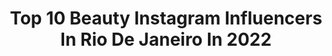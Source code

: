---
title: Top 10 Beauty Instagram Influencers In Rio De Janeiro In 2022
description: >-
  Find top beauty Instagram influencers in Rio De Janeiro in 2022. Most popular hashtags: #makeup #maquiagem #beauty #make.
platform: Instagram
hits: 35
text_top: See the best Instagram profiles on inBeat.
text_bottom: Our platform aggregates 35 Instagram influencers like this in Rio de Janeiro, Brazil for you to collaborate.
profiles:
  - username: "josyramos"
    fullname: >-
      Josy Ramos
    bio: >-
      FASHION • TRAVEL • BLACKGRL PWR • BEAUTY • Rio de Janeiro - Brasil 👗 #styledajosy 🗺 @ninaejosyporai 💻 contato@josyramos.com.br
    location: "Brazil"
    followers: 183689
    engagement: 423
    commentsToLikes: 0.056488
    id: ck0vzlkq59p720i196owg99cb
    verified: false
    hashtags: "#blackgirl, #publidajosy, #maquiagem, #blackstyle"
  - username: "ttaismoraes"
    fullname: >-
      Taís
    bio: >-
      Be the light ✨ Modelo Fotográfica & Adm Job | beauty | lifestyle | myself Rio de Janeiro, Brasil @asgemeastt
    location: "Brazil"
    followers: 309787
    engagement: 360
    commentsToLikes: 0.011326
    id: ck5c88vj38zsk0i11c4tjpoki
    verified: false
    hashtags: "#tbt"
  - username: "nayararattacasso"
    fullname: >-
      Nayara Rattacasso
    bio: >-
      rio de janeiro, 25 lifestyle, beauty, travel 🎓 quase biomédica 🌟 1.9m de Inscritos no Youtube
    location: "Brazil"
    followers: 599073
    engagement: 196
    commentsToLikes: 0.016134
    id: ck0vwe37hta0e0i19poanpmbk
    verified: true
    hashtags: "#casamento, #casamentocivil, #gingerhair, #ruivas"
  - username: "thamyres__"
    fullname: >-
      THAMYRES ROCHA
    bio: >-
      | ei, manda jobs! 😉👇🏻 | beauty artist - @thamyresrochamakeup ✨ | contatothamyresrocha@gmail.com | Rio de Janeiro | SRN ❤️🖤
    location: "Brazil"
    followers: 15943
    engagement: 147
    commentsToLikes: 0.061879
    id: ck8tamr1xsc2i0j78h35muqtz
    verified: false
    hashtags: "#quintaldecasa, #thamyresrochamakeup, #beauty, #allred"
  - username: "carlabiriba"
    fullname: >-
      Carla Biriba
    bio: >-
      Beauty Artist Represented by @onestop ✈️ Today • Rio de Janeiro •
    location: "Brazil"
    followers: 44326
    engagement: 131
    commentsToLikes: 0.091756
    id: ck0u19zaxw8e70i191p3983hn
    verified: false
    hashtags: "#carlabiriba, #makeartistica, #beleza, #love"
  - username: "_barbosavii"
    fullname: >-
      VITÓRIA BARBOSA
    bio: >-
      Rio De Janeiro🇧🇷
    location: "Brazil"
    followers: 2810
    engagement: 2131
    commentsToLikes: 0.119115
    id: ckaozt4e1na5h0i78dw8jcrhf
    verified: false
    hashtags: "#make, #maquiagem, #cabelosloiros, #makeup"
  - username: "willyrodriguess"
    fullname: >-
      willy
    bio: >-
      Parcerias via direct 💌 •Rio de janeiro • 23y
    location: "Brazil"
    followers: 17696
    engagement: 1111
    commentsToLikes: 0.101998
    id: ck9ha5phcb9e40j78t3zxoahv
    verified: false
    hashtags: "#explore, #021, #vscocam, #lifestyle"
  - username: "_isabellabittencourt_"
    fullname: >-
      Isabella Bittencourt
    bio: >-
      ✰Farmacêutica ✰Pós-graduada em Farmácia Estética pelo IPUPO Campinas ✰Mãe de 👸🏻👸🏻🐶🐱 ✰Cristã✝️ @curaativa 💊🧪⚗️ Rio de Janeiro INFORMAÇÕES 👇
    location: "Brazil"
    followers: 7888
    engagement: 870
    commentsToLikes: 0.138282
    id: ck5hiic1bdnh30i1121fdq4ve
    verified: false
    hashtags: "#mandamanipular, #farm, #verisol, #curaativa"
  - username: "mille_simoes"
    fullname: >-
      J A M I L L E  S I M Õ E S
    bio: >-
      • ASSISTA OS STORYS • Rio de Janeiro (ZN) • Parcerias/jobs: jamille_s_simoes@my.com • 18 years 💓 • Beauty model • Estética 👩🏼‍🎓
    location: "Brazil"
    followers: 18104
    engagement: 543
    commentsToLikes: 0.085742
    id: ck5c9emnqbalq0i113vr1tn86
    verified: false
    hashtags: "#rj, #arraial, #model, #makeup"
  - username: "mabohlhalter"
    fullname: >-
      𝕸𝖆𝖗𝖎𝖆 𝕬𝖑𝖎𝖈𝖊 𝕸𝖆𝖌𝖆𝖑𝖍𝖆𝖊𝖘🌻
    bio: >-
      ASSISTAM OS STORIES 🔥 👑 Miss Teen Rio De Janeiro I.B 2019 PARCERIAS/JOBS via Email ou dm • modelo 🎥 CANAL ⬇️
    location: "Brazil"
    followers: 13870
    engagement: 659
    commentsToLikes: 1.493779
    id: ck0vzih1h99m60i19v4bn261m
    verified: false
    hashtags: "#vscogirl, #festaemipanemameuamor, #euphoriachallenge, #lightroom"
---
